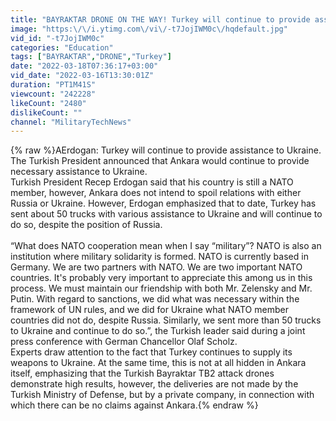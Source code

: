 ```yaml
---
title: "BAYRAKTAR DRONE ON THE WAY! Turkey will continue to provide assistance to Ukraine."
image: "https:\/\/i.ytimg.com\/vi\/-t7JojIWM0c\/hqdefault.jpg"
vid_id: "-t7JojIWM0c"
categories: "Education"
tags: ["BAYRAKTAR","DRONE","Turkey"]
date: "2022-03-18T07:36:17+03:00"
vid_date: "2022-03-16T13:30:01Z"
duration: "PT1M41S"
viewcount: "242228"
likeCount: "2480"
dislikeCount: ""
channel: "MilitaryTechNews"
---
```

{% raw %}AErdogan: Turkey will continue to provide assistance to Ukraine. <br />The Turkish President announced that Ankara would continue to provide necessary assistance to Ukraine.<br />Turkish President Recep Erdogan said that his country is still a NATO member, however, Ankara does not intend to spoil relations with either Russia or Ukraine. However, Erdogan emphasized that to date, Turkey has sent about 50 trucks with various assistance to Ukraine and will continue to do so, despite the position of Russia.<br /><br />“What does NATO cooperation mean when I say “military”? NATO is also an institution where military solidarity is formed. NATO is currently based in Germany. We are two partners with NATO. We are two important NATO countries. It's probably very important to appreciate this among us in this process. We must maintain our friendship with both Mr. Zelensky and Mr. Putin. With regard to sanctions, we did what was necessary within the framework of UN rules, and we did for Ukraine what NATO member countries did not do, despite Russia. Similarly, we sent more than 50 trucks to Ukraine and continue to do so.”, the Turkish leader said during a joint press conference with German Chancellor Olaf Scholz. <br />Experts draw attention to the fact that Turkey continues to supply its weapons to Ukraine. At the same time, this is not at all hidden in Ankara itself, emphasizing that the Turkish Bayraktar TB2 attack drones demonstrate high results, however, the deliveries are not made by the Turkish Ministry of Defense, but by a private company, in connection with which there can be no claims against Ankara.{% endraw %}
